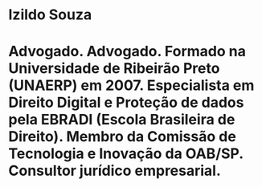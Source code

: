 # Izildo Souza
# Advogado. Advogado. Formado na Universidade de Ribeirão Preto (UNAERP) em 2007. Especialista em Direito Digital e Proteção de dados pela EBRADI (Escola Brasileira de Direito). Membro da Comissão de Tecnologia e Inovação da OAB/SP. Consultor jurídico empresarial.
